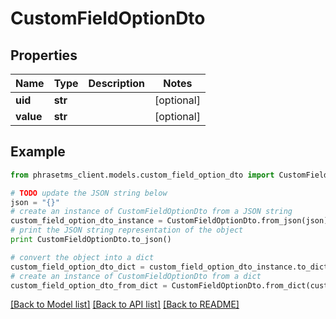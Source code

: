 # CustomFieldOptionDto

## Properties

| Name      | Type    | Description | Notes      |
| --------- | ------- | ----------- | ---------- |
| **uid**   | **str** |             | [optional] |
| **value** | **str** |             | [optional] |

## Example

```python
from phrasetms_client.models.custom_field_option_dto import CustomFieldOptionDto

# TODO update the JSON string below
json = "{}"
# create an instance of CustomFieldOptionDto from a JSON string
custom_field_option_dto_instance = CustomFieldOptionDto.from_json(json)
# print the JSON string representation of the object
print CustomFieldOptionDto.to_json()

# convert the object into a dict
custom_field_option_dto_dict = custom_field_option_dto_instance.to_dict()
# create an instance of CustomFieldOptionDto from a dict
custom_field_option_dto_from_dict = CustomFieldOptionDto.from_dict(custom_field_option_dto_dict)
```

[[Back to Model list]](../README.md#documentation-for-models) [[Back to API list]](../README.md#documentation-for-api-endpoints) [[Back to README]](../README.md)
